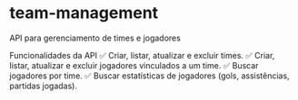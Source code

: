 # team-management
API para gerenciamento de times e jogadores

Funcionalidades da API
✅ Criar, listar, atualizar e excluir times.
✅ Criar, listar, atualizar e excluir jogadores vinculados a um time.
✅ Buscar jogadores por time.
✅ Buscar estatísticas de jogadores (gols, assistências, partidas jogadas).
